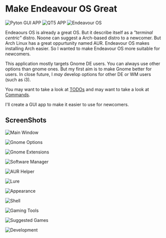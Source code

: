 # Make Endeavour OS Great

![Pyton GUI APP](https://img.shields.io/badge/Python-3776AB?logo=python&logoColor=white&style=for-the-badge)
![QT5 APP](https://img.shields.io/badge/QT-41CD52?logo=qt&logoColor=white&style=for-the-badge)
![Endeavour OS](https://img.shields.io/badge/Endeavour_OS-7e3dbc?logo=linux&logoColor=white&style=for-the-badge)

Endeaours OS is already a great OS. But it describe itself as a *"terminal centric"* distro. Noone can suggest a Arch-based distro to a newcomer. But Arch Linux has a great oppurtunity named AUR. Endeavour OS makes installing Arch easier. So I wanted to make Endeavour OS more suitable for newcomers.

This application mostly targets Gnome DE users. You can always use other options than gnome ones. But my first aim is to make Gnome better for users. In close future, I *may* develop options for other DE or WM users (such as i3).

You may want to take a look at [TODOs](TODOs.md)
and may want to take a look at [Commands](Commands.md).

I'll create a GUI app to make it easier to use for newcomers.

## ScreenShots

![Main Window](Screenshots/MainWindow.png)

![Gnome Options](Screenshots/Gnome.png)

![Gnome Extensions](Screenshots/GnomeExtensions.png)

![Software Manager](Screenshots/Pamac.png)

![AUR Helper](Screenshots/AurHelper.png)

![Lure](Screenshots/Lure.png)

![Appearance](Screenshots/Appearance.png)

![Shell](Screenshots/Shell.png)

![Gaming Tools](Screenshots/Gaming.png)

![Suggested Games](Screenshots/Games.png)

![Development](Screenshots/Development.png)
